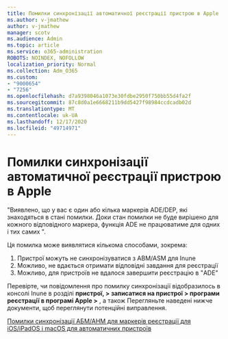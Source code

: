 ```yaml
---
title: Помилки синхронізації автоматичної реєстрації пристрою в Apple
ms.author: v-jmathew
author: v-jmathew
manager: scotv
ms.audience: Admin
ms.topic: article
ms.service: o365-administration
ROBOTS: NOINDEX, NOFOLLOW
localization_priority: Normal
ms.collection: Adm_O365
ms.custom:
- "9000654"
- "7256"
ms.openlocfilehash: d7a9398046a1073e30fdbe2950f750bb55d4fa2f
ms.sourcegitcommit: 87c8d0a1e6668211b9dd5427f98984ccdcadb02d
ms.translationtype: MT
ms.contentlocale: uk-UA
ms.lasthandoff: 12/17/2020
ms.locfileid: "49714971"
---
```

# <a name="apple-automatic-device-enrollment-sync-errors"></a>Помилки синхронізації автоматичної реєстрації пристрою в Apple

"Виявлено, що у вас є один або кілька маркерів ADE/DEP, які знаходяться в стані помилки. Доки стан помилки не буде вирішено для кожного відповідного маркера, функція ADE не працюватиме для одних і тих самих ".

Ця помилка може виявлятися кількома способами, зокрема:

1. Пристрої можуть не синхронізуватися з ABM/ASM для Inune
2. Можливо, не вдається отримати відповідні завдання для реєстрації
3. Можливо, для пристроїв не вдалося завершити реєстрацію в "ADE"

Перевірте, чи повідомлення про помилку синхронізації відобразилось в консолі Inune в розділі **пристрої, > записатися на пристрої > програми реєстрації в програмі Apple >** , а також Перегляньте наведені нижче документи, щоб переглянути потенційні виправлення.

[Помилки синхронізації АБМ/АНМ для маркерів реєстрації для iOS/iPadOS і macOS для автоматичних пристроїв](https://docs.microsoft.com/mem/intune/enrollment/troubleshoot-ios-enrollment-errors#resolutions-when-syncing-tokens-between-intune-and-abmasm-for-automated-device-enrollment)
